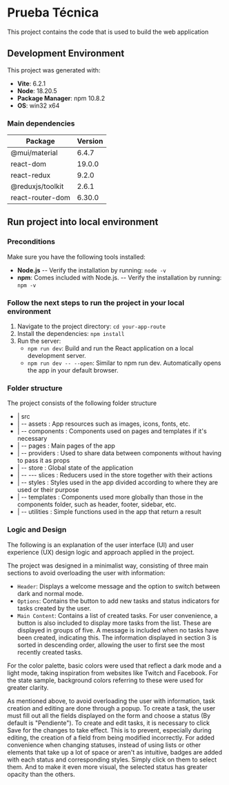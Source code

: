 # Prueba Técnica
This project contains the code that is used to build the web application

## Development Environment

This project was generated with:

- **Vite**: 6.2.1
- **Node**: 18.20.5
- **Package Manager**: npm 10.8.2
- **OS**: win32 x64

### Main dependencies

| Package             | Version |
|---------------------|---------|
| @mui/material       | 6.4.7   |
| react-dom           | 19.0.0  |
| react-redux         | 9.2.0   |
| @reduxjs/toolkit    | 2.6.1   |
| react-router-dom    | 6.30.0  |

## Run project into local environment
### Preconditions
Make sure you have the following tools installed:

- **Node.js**
-- Verify the installation by running: `node -v`
- **npm**: Comes included with Node.js.
-- Verify the installation by running: `npm -v`

### Follow the next steps to run the project in your local environment
1. Navigate to the project directory: `cd your-app-route`
2. Install the dependencies: `npm install`
3. Run the server:
    * `npm run dev`: Build and run the React application on a local development server.
    * `npm run dev -- --open`: Similar to npm run dev. Automatically opens the app in your default browser.

### Folder structure
The project consists of the following folder structure

- | src             
- | -- assets : App resources such as images, icons, fonts, etc.
- | -- components : Components used on pages and templates if it's necessary
- | -- pages : Main pages of the app
- | -- providers : Used to share data between components without having to pass it as props
- | -- store : Global state of the application
- | -- --- slices : Reducers used in the store together with their actions
- | -- styles : Styles used in the app divided according to where they are used or their purpose
- | -- templates : Components used more globally than those in the components folder, such as header, footer, sidebar, etc.
- | -- utilities : Simple functions used in the app that return a result

### Logic and Design
The following is an explanation of the user interface (UI) and user experience (UX) design logic and approach applied in the project.

The project was designed in a minimalist way, consisting of three main sections to avoid overloading the user with information:
* `Header`: Displays a welcome message and the option to switch between dark and normal mode.
* `Options`: Contains the button to add new tasks and status indicators for tasks created by the user.
* `Main Content`: Contains a list of created tasks. For user convenience, a button is also included to display more tasks from the list. These are displayed in groups of five. A message is included when no tasks have been created, indicating this.
The information displayed in section 3 is sorted in descending order, allowing the user to first see the most recently created tasks.

For the color palette, basic colors were used that reflect a dark mode and a light mode, taking inspiration from websites like Twitch and Facebook.
For the state sample, background colors referring to these were used for greater clarity.

As mentioned above, to avoid overloading the user with information, task creation and editing are done through a popup.
To create a task, the user must fill out all the fields displayed on the form and choose a status (By default is "Pendiente").
To create and edit tasks, it is necessary to click Save for the changes to take effect. This is to prevent, especially during editing, the creation of a field from being modified incorrectly.
For added convenience when changing statuses, instead of using lists or other elements that take up a lot of space or aren't as intuitive, badges are added with each status and corresponding styles. Simply click on them to select them. And to make it even more visual, the selected status has greater opacity than the others.